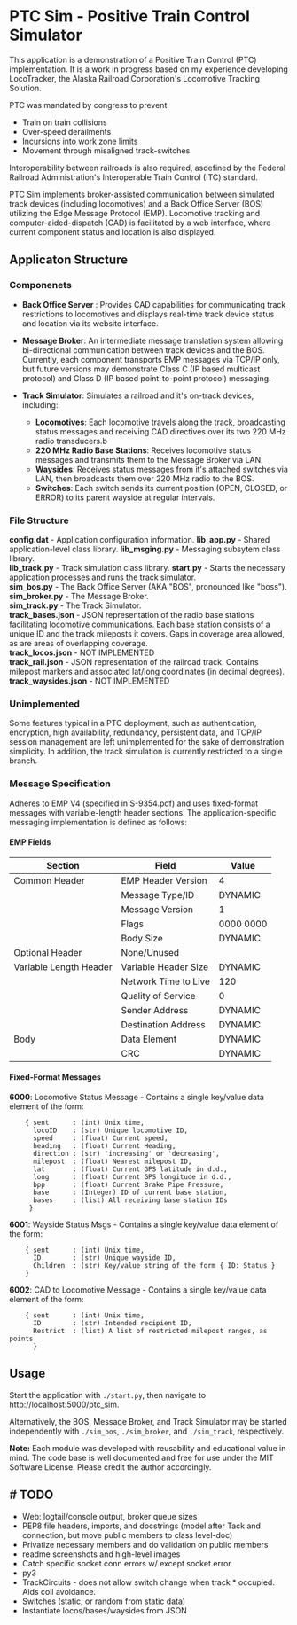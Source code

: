 # PTC Sim - Positive Train Control Simulator

This application is a demonstration of a Positive Train Control (PTC) implementation. It is a work in progress based on my experience developing LocoTracker, the Alaska Railroad Corporation's Locomotive Tracking Solution.

PTC was mandated by congress to prevent

* Train on train collisions
* Over-speed derailments
* Incursions into work zone limits
* Movement through misaligned track-switches
  
Interoperability between railroads is also required, asdefined by the Federal Railroad Administration's Interoperable Train Control (ITC) standard.

PTC Sim implements broker-assisted communication between simulated track devices (including locomotives) and a Back Office Server (BOS) utilizing the Edge Message Protocol (EMP). Locomotive tracking and computer-aided-dispatch (CAD) is facilitated by a web interface, where current component status and location is also displayed.

## Applicaton Structure

### Componenets

* **Back Office Server** : Provides CAD capabilities for communicating track restrictions to locomotives and displays real-time track device status and location via its website interface.

* **Message Broker**: An intermediate message translation system allowing bi-directional communication between track devices and the BOS.  Currently, each component transports EMP messages via TCP/IP only, but future versions may demonstrate Class C (IP based multicast protocol) and Class D (IP based point-to-point protocol) messaging.

* **Track Simulator**: Simulates a railroad and it's on-track devices, including:  
  * **Locomotives**:  Each locomotive travels along the track, broadcasting status messages and receiving CAD directives over its two 220 MHz radio transducers.b
  * **220 MHz Radio Base Stations**: Receives locomotive status messages and transmits them to the Message Broker via LAN.
  * **Waysides**: Receives status messages from it's attached switches via LAN, then broadcasts them over 220 MHz radio to the BOS.
  * **Switches**: Each switch sends its current position (OPEN, CLOSED, or ERROR) to its parent wayside at regular intervals.

### File Structure

**config.dat** - Application configuration information.
**lib_app.py** - Shared application-level class library.
**lib_msging.py** - Messaging subsytem class library.  
**lib_track.py** - Track simulation class library.
**start.py** - Starts the necessary application processes and runs the track simulator.  
**sim_bos.py** - The Back Office Server (AKA "BOS", pronounced like "boss").  
**sim_broker.py** - The Message Broker.  
**sim_track.py** - The Track Simulator.  
**track_bases.json** - JSON representation of the radio base stations facilitating locomotive communications. Each base station consists of a unique ID and the track mileposts it covers. Gaps in coverage area allowed, as are areas of overlapping coverage.  
**track_locos.json** - NOT IMPLEMENTED  
**track_rail.json** - JSON representation of the railroad track. Contains milepost markers and associated lat/long coordinates (in decimal degrees).
**track_waysides.json** - NOT IMPLEMENTED

### Unimplemented

Some features typical in a PTC deployment, such as authentication, encryption, high availability, redundancy, persistent data, and TCP/IP session management are left unimplemented for the sake of demonstration simplicity. In addition, the track simulation is currently restricted to a single branch.

### Message Specification

Adheres to EMP V4 (specified in S-9354.pdf) and uses fixed-format messages with variable-length header sections. The application-specific messaging implementation is defined as follows:

#### EMP Fields

| Section      | Field | Value                          |
|--------------|-------|--------------------------------|
| Common Header        | EMP Header Version | 4         |
|                      | Message Type/ID     | DYNAMIC  |
|          | Message Version       | 1              |
|          | Flags                 | 0000 0000      |
|          | Body Size             | DYNAMIC        |
| Optional Header                  | None/Unused        ||
| Variable Length Header | Variable Header Size  | DYNAMIC |
|          | Network Time to Live  | 120            |
|          | Quality of Service    | 0              |
|          | Sender Address        | DYNAMIC        |
|          | Destination Address   | DYNAMIC        |
| Body     | Data Element             | DYNAMIC        |
|          | CRC                   | DYNAMIC        |

#### Fixed-Format Messages

**6000**: Locomotive Status Message - Contains a single key/value data element of the form: 

```
    { sent      : (int) Unix time,
      locoID    : (str) Unique locomotive ID,
      speed     : (float) Current speed,
      heading   : (float) Current Heading,
      direction : (str) 'increasing' or 'decreasing',
      milepost  : (float) Nearest milepost ID,
      lat       : (float) Current GPS latitude in d.d.,
      long      : (float) Current GPS longitude in d.d.,
      bpp       : (float) Current Brake Pipe Pressure,
      base      : (Integer) ID of current base station,
      bases     : (list) All receiving base station IDs
     }
```

**6001**: Wayside Status Msgs - Contains a single key/value data element of the form:

```
    { sent      : (int) Unix time,
      ID        : (str) Unique wayside ID,
      Children  : (str) Key/value string of the form { ID: Status }
    }
```

**6002**: CAD to Locomotive Message - Contains a single key/value data element of the form:

```
    { sent      : (int) Unix time,
      ID        : (str) Intended recipient ID,
      Restrict  : (list) A list of restricted milepost ranges, as points
      }
```

## Usage

Start the application with `./start.py`, then navigate to http://localhost:5000/ptc_sim.
  
Alternatively, the BOS, Message Broker, and Track Simulator may be started independently with `./sim_bos`, `./sim_broker`, and `./sim_track`, respectively.

**Note:** Each module was developed with reusability and educational value in mind. The code base is well documented and free for use under the MIT Software License. Please credit the author accordingly.

## # TODO

* Web: logtail/console output, broker queue sizes  
* PEP8 file headers, imports, and docstrings (model after Tack and connection, but move public members to class level-doc)  
* Privatize necessary members and do validation on public members  
* readme screenshots and high-level images  
* Catch specific socket conn errors w/ except socket.error  
* py3  
* TrackCircuits - does not allow switch change when track * occupied. Aids coll avoidance.  
* Switches (static, or random from static data) 
* Instantiate locos/bases/waysides from JSON
